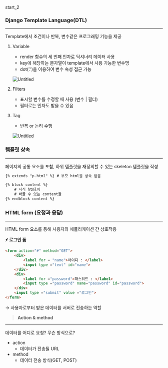 start_2
### Django Template Language(DTL)

---

Template에서 조건이나 반복, 변수같은 프로그래밍 기능을 제공

1. Variable
    - render 함수의 세 번째 인자로 딕셔너리 데이터 사용
    - key에 해당하는 문자열이 template에서 사용 가능한 변수명
    - dot(’.’)을 이용하여 변수 속성 접근 가능
    
    ![Untitled](https://prod-files-secure.s3.us-west-2.amazonaws.com/abf254f6-50fe-4a95-aaab-bf44470fc177/d9ddcd94-e9c4-4e04-8978-740637e18e2c/Untitled.png)
    

1. Filters
    - 표시할 변수를 수정할 때 사용 (변수 | 필터)
    - 필터로는 인자도 받을 수 있음
    
2. Tag
    - 반복 or 논리 수행
    
    ![Untitled](https://prod-files-secure.s3.us-west-2.amazonaws.com/abf254f6-50fe-4a95-aaab-bf44470fc177/d62e89a3-ff9e-4892-bee0-50f93dad18ed/Untitled.png)
    

### 템플릿 상속

---

페이지의 공통 요소를 포함, 하위 템플릿을 재정의할 수 있는 skeleton 템플릿을 작성

```html
{% extends "p.html" %} # 부모 html을 상속 받음

{% block content %}
	# 자식 html이 
	# 바꿀 수 있는 content들
{% endblock content %}	
```

### HTML form (요청과 응답)

---

HTML form 요소를 통해 사용자와 애플리케이션 간 상호작용

**⚡ 로그인 폼**

```html
<form action="#" method="GET">
	<div>
		<label for = "name">아이디 : </label>
		<input type ="text" id="name">
	</div>
	<div>
		<label for ="password">패스워드 : </label>
		<input type ="password" name="password" id="password">
	</div>
	<input type ="submit" value ="로그인">
</form>
```

→ 사용자로부터 받은 데이터를 서버로 전송하는 역할

> **Action & method**
> 

---

데이터를 어디로 요청? 무슨 방식으로?

- action
    - 데이터가 전송될 URL
- method
    - 데이터 전송 방식(GET, POST)
		